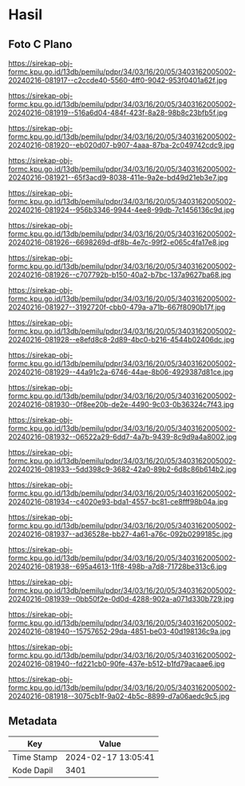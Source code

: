 # Hasil

## Foto C Plano

https://sirekap-obj-formc.kpu.go.id/13db/pemilu/pdpr/34/03/16/20/05/3403162005002-20240216-081917--c2ccde40-5560-4ff0-9042-953f0401a62f.jpg

https://sirekap-obj-formc.kpu.go.id/13db/pemilu/pdpr/34/03/16/20/05/3403162005002-20240216-081919--516a6d04-484f-423f-8a28-98b8c23bfb5f.jpg

https://sirekap-obj-formc.kpu.go.id/13db/pemilu/pdpr/34/03/16/20/05/3403162005002-20240216-081920--eb020d07-b907-4aaa-87ba-2c049742cdc9.jpg

https://sirekap-obj-formc.kpu.go.id/13db/pemilu/pdpr/34/03/16/20/05/3403162005002-20240216-081921--65f3acd9-8038-411e-9a2e-bd49d21eb3e7.jpg

https://sirekap-obj-formc.kpu.go.id/13db/pemilu/pdpr/34/03/16/20/05/3403162005002-20240216-081924--956b3346-9944-4ee8-99db-7c1456136c9d.jpg

https://sirekap-obj-formc.kpu.go.id/13db/pemilu/pdpr/34/03/16/20/05/3403162005002-20240216-081926--6698269d-df8b-4e7c-99f2-e065c4fa17e8.jpg

https://sirekap-obj-formc.kpu.go.id/13db/pemilu/pdpr/34/03/16/20/05/3403162005002-20240216-081926--c707792b-b150-40a2-b7bc-137a9627ba68.jpg

https://sirekap-obj-formc.kpu.go.id/13db/pemilu/pdpr/34/03/16/20/05/3403162005002-20240216-081927--3192720f-cbb0-479a-a71b-667f8090b17f.jpg

https://sirekap-obj-formc.kpu.go.id/13db/pemilu/pdpr/34/03/16/20/05/3403162005002-20240216-081928--e8efd8c8-2d89-4bc0-b216-4544b02406dc.jpg

https://sirekap-obj-formc.kpu.go.id/13db/pemilu/pdpr/34/03/16/20/05/3403162005002-20240216-081929--44a91c2a-6746-44ae-8b06-4929387d81ce.jpg

https://sirekap-obj-formc.kpu.go.id/13db/pemilu/pdpr/34/03/16/20/05/3403162005002-20240216-081930--0f8ee20b-de2e-4490-9c03-0b36324c7f43.jpg

https://sirekap-obj-formc.kpu.go.id/13db/pemilu/pdpr/34/03/16/20/05/3403162005002-20240216-081932--06522a29-6dd7-4a7b-9439-8c9d9a4a8002.jpg

https://sirekap-obj-formc.kpu.go.id/13db/pemilu/pdpr/34/03/16/20/05/3403162005002-20240216-081933--5dd398c9-3682-42a0-89b2-6d8c86b614b2.jpg

https://sirekap-obj-formc.kpu.go.id/13db/pemilu/pdpr/34/03/16/20/05/3403162005002-20240216-081934--c4020e93-bda1-4557-bc81-ce8fff98b04a.jpg

https://sirekap-obj-formc.kpu.go.id/13db/pemilu/pdpr/34/03/16/20/05/3403162005002-20240216-081937--ad36528e-bb27-4a61-a76c-092b0299185c.jpg

https://sirekap-obj-formc.kpu.go.id/13db/pemilu/pdpr/34/03/16/20/05/3403162005002-20240216-081938--695a4613-11f8-498b-a7d8-71728be313c6.jpg

https://sirekap-obj-formc.kpu.go.id/13db/pemilu/pdpr/34/03/16/20/05/3403162005002-20240216-081939--0bb50f2e-0d0d-4288-902a-a071d330b729.jpg

https://sirekap-obj-formc.kpu.go.id/13db/pemilu/pdpr/34/03/16/20/05/3403162005002-20240216-081940--15757652-29da-4851-be03-40d198136c9a.jpg

https://sirekap-obj-formc.kpu.go.id/13db/pemilu/pdpr/34/03/16/20/05/3403162005002-20240216-081940--fd221cb0-90fe-437e-b512-b1fd79acaae6.jpg

https://sirekap-obj-formc.kpu.go.id/13db/pemilu/pdpr/34/03/16/20/05/3403162005002-20240216-081918--3075cb1f-9a02-4b5c-8899-d7a06aedc9c5.jpg


## Metadata

| Key        | Value               |
| ---------- | ------------------- |
| Time Stamp | 2024-02-17 13:05:41 |
| Kode Dapil | 3401                |



